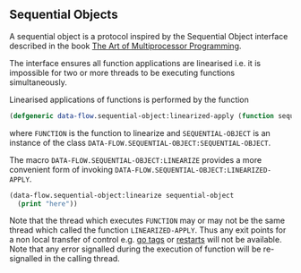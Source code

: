 Sequential Objects
------------------

A sequential object is a protocol inspired by the Sequential Object
interface described in the book [The Art of Multiprocessor
Programming](https://dl.acm.org/doi/book/10.5555/2385452).

The interface ensures all function applications are linearised i.e. it
is impossible for two or more threads to be executing functions
simultaneously.

Linearised applications of functions is performed by the function

```lisp
(defgeneric data-flow.sequential-object:linearized-apply (function sequential-object))
```

where `FUNCTION` is the function to linearize and `SEQUENTIAL-OBJECT`
is an instance of the class
`DATA-FLOW.SEQUENTIAL-OBJECT:SEQUENTIAL-OBJECT`.

The macro `DATA-FLOW.SEQUENTIAL-OBJECT:LINEARIZE` provides a more
convenient form of invoking
`DATA-FLOW.SEQUENTIAL-OBJECT:LINEARIZED-APPLY`.

```lisp
(data-flow.sequential-object:linearize sequential-object
  (print "here"))
```

Note that the thread which executes `FUNCTION` may or may not be the
same thread which called the function `LINEARIZED-APPLY`. Thus any
exit points for a non local transfer of control e.g. [go
tags](http://www.lispworks.com/documentation/HyperSpec/Body/s_tagbod.htm)
or
[restarts](http://www.lispworks.com/documentation/HyperSpec/Body/09_adb.htm)
will not be available. Note that any error signalled during the
execution of function will be re-signalled in the calling thread.
